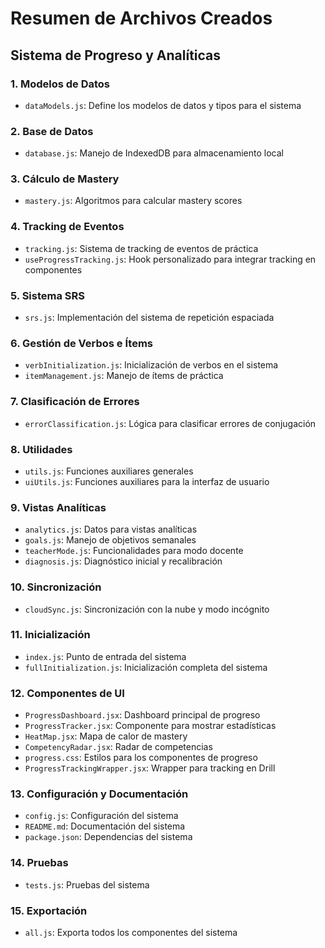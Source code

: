 # Resumen de Archivos Creados

## Sistema de Progreso y Analíticas

### 1. Modelos de Datos
- `dataModels.js`: Define los modelos de datos y tipos para el sistema

### 2. Base de Datos
- `database.js`: Manejo de IndexedDB para almacenamiento local

### 3. Cálculo de Mastery
- `mastery.js`: Algoritmos para calcular mastery scores

### 4. Tracking de Eventos
- `tracking.js`: Sistema de tracking de eventos de práctica
- `useProgressTracking.js`: Hook personalizado para integrar tracking en componentes

### 5. Sistema SRS
- `srs.js`: Implementación del sistema de repetición espaciada

### 6. Gestión de Verbos e Ítems
- `verbInitialization.js`: Inicialización de verbos en el sistema
- `itemManagement.js`: Manejo de ítems de práctica

### 7. Clasificación de Errores
- `errorClassification.js`: Lógica para clasificar errores de conjugación

### 8. Utilidades
- `utils.js`: Funciones auxiliares generales
- `uiUtils.js`: Funciones auxiliares para la interfaz de usuario

### 9. Vistas Analíticas
- `analytics.js`: Datos para vistas analíticas
- `goals.js`: Manejo de objetivos semanales
- `teacherMode.js`: Funcionalidades para modo docente
- `diagnosis.js`: Diagnóstico inicial y recalibración

### 10. Sincronización
- `cloudSync.js`: Sincronización con la nube y modo incógnito

### 11. Inicialización
- `index.js`: Punto de entrada del sistema
- `fullInitialization.js`: Inicialización completa del sistema

### 12. Componentes de UI
- `ProgressDashboard.jsx`: Dashboard principal de progreso
- `ProgressTracker.jsx`: Componente para mostrar estadísticas
- `HeatMap.jsx`: Mapa de calor de mastery
- `CompetencyRadar.jsx`: Radar de competencias
- `progress.css`: Estilos para los componentes de progreso
- `ProgressTrackingWrapper.jsx`: Wrapper para tracking en Drill

### 13. Configuración y Documentación
- `config.js`: Configuración del sistema
- `README.md`: Documentación del sistema
- `package.json`: Dependencias del sistema

### 14. Pruebas
- `tests.js`: Pruebas del sistema

### 15. Exportación
- `all.js`: Exporta todos los componentes del sistema